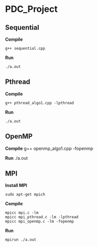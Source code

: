 # PDC_Project

## Sequential

**Compile**
	
	g++ sequential.cpp

**Run**
	
	./a.out

## Pthread
	
**Compile**
	
	g++ pthread_algo1.cpp -lpthread

**Run**

	./a.out

## OpenMP

**Compile**
	g++ openmp_algo1.cpp -fopenmp

**Run**
	./a.out


## MPI

**Install MPI**

	sudo apt-get mpich

**Compile**
	
	mpicc mpi.c -lm
	mpicc mpi_pthread.c -lm -lpthread
	mpicc mpi_openmp.c -lm -fopenmp

**Run**

	mpirun ./a.out

